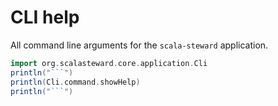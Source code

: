 # CLI help

All command line arguments for the `scala-steward` application.

```scala mdoc:passthrough
import org.scalasteward.core.application.Cli
println("```")
println(Cli.command.showHelp)
println("```")
```
